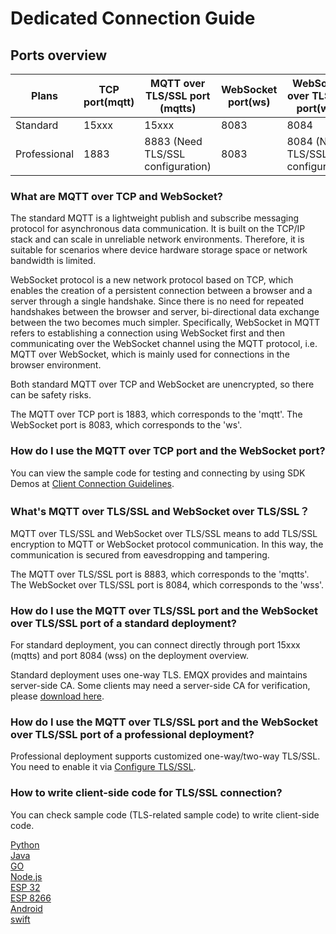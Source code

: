 # Dedicated Connection Guide


## Ports overview

| **Plans**  | **TCP port(mqtt)**   | **MQTT over TLS/SSL port (mqtts)**   |**WebSocket port(ws)**   | **WebSocket over TLS/SSL port(wss)**   |
| -------------- | ----------------------- | ------------------|------------------|------------------|
| Standard     | 15xxx      | 15xxx         |8083      | 8084         |
| Professional     | 1883     | 8883 (Need TLS/SSL configuration)  | 8083    | 8084 (Need TLS/SSL configuration)       |


### What are MQTT over TCP and WebSocket?

The standard MQTT is a lightweight publish and subscribe messaging protocol for asynchronous data communication. It is built on the TCP/IP stack and can scale in unreliable network environments. Therefore, it is suitable for scenarios where device hardware storage space or network bandwidth is limited. 

WebSocket protocol is a new network protocol based on TCP, which enables the creation of a persistent connection between a browser and a server through a single handshake. Since there is no need for repeated handshakes between the browser and server, bi-directional data exchange between the two becomes much simpler. Specifically, WebSocket in MQTT refers to establishing a connection using WebSocket first and then communicating over the WebSocket channel using the MQTT protocol, i.e. MQTT over WebSocket, which is mainly used for connections in the browser environment.

Both standard MQTT over TCP and WebSocket are unencrypted, so there can be safety risks.


The MQTT over TCP port is 1883, which corresponds to the 'mqtt'. The WebSocket port is 8083, which corresponds to the 'ws'.


### How do I use the MQTT over TCP port and the WebSocket port?

You can view the sample code for testing and connecting by using SDK Demos at [Client Connection Guidelines](../connect_to_deployments/overview.md).


### What's MQTT over TLS/SSL and WebSocket over TLS/SSL？

MQTT over TLS/SSL and WebSocket over TLS/SSL means to add TLS/SSL encryption to MQTT or WebSocket protocol communication. In this way, the communication is secured from eavesdropping and tampering.

The MQTT over TLS/SSL port is 8883, which corresponds to the 'mqtts'. The WebSocket over TLS/SSL port is 8084, which corresponds to the 'wss'.


### How do I use the MQTT over TLS/SSL port and the WebSocket over TLS/SSL port of a standard deployment?

For standard deployment, you can connect directly through port 15xxx (mqtts) and port 8084 (wss) on the deployment overview.

Standard deployment uses one-way TLS. EMQX provides and maintains server-side CA. Some clients may need a server-side CA for verification, please [download here](https://assets.emqx.com/data/emqxsl-ca.crt).


### How do I use the MQTT over TLS/SSL port and the WebSocket over TLS/SSL port of a professional deployment?

Professional deployment supports customized one-way/two-way TLS/SSL. You need to enable it via [Configure TLS/SSL](../deployments/tls_ssl.md).


### How to write client-side code for TLS/SSL connection?

You can check sample code (TLS-related sample code) to write client-side code.

[Python](https://github.com/emqx/MQTT-Client-Examples/tree/master/mqtt-client-Python3)<br>
[Java](https://github.com/emqx/MQTT-Client-Examples/tree/master/mqtt-client-Java)<br>
[GO](https://github.com/emqx/MQTT-Client-Examples/tree/master/mqtt-client-Go)<br>
[Node.js](https://github.com/emqx/MQTT-Client-Examples/tree/master/mqtt-client-Node.js)<br>
[ESP 32](https://github.com/emqx/MQTT-Client-Examples/tree/master/mqtt-client-ESP32)<br>
[ESP 8266](https://github.com/emqx/MQTT-Client-Examples/tree/master/mqtt-client-ESP8266)<br>
[Android](https://github.com/emqx/MQTT-Client-Examples/tree/master/mqtt-client-Android)<br>
[swift](https://github.com/emqx/MQTT-Client-Examples/tree/master/mqtt-client-swift)<br>
